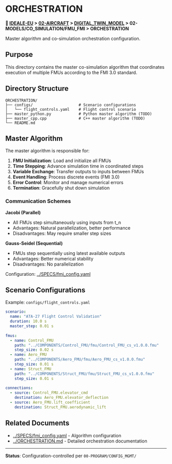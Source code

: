 # ORCHESTRATION

**📍 [IDEALE-EU](../../../../../) > [02-AIRCRAFT](../../../../) > [DIGITAL_TWIN_MODEL](../../../) > 02-MODELS/CO_SIMULATION/FMU_FMI > ORCHESTRATION**

Master algorithm and co-simulation orchestration configuration.

## Purpose

This directory contains the master co-simulation algorithm that coordinates execution of multiple FMUs according to the FMI 3.0 standard.

## Directory Structure

```
ORCHESTRATION/
├── configs/                    # Scenario configurations
│   └── flight_controls.yaml    # Flight control scenario
├── master_python.py            # Python master algorithm (TODO)
├── master_cpp.cpp              # C++ master algorithm (TODO)
└── README.md
```

## Master Algorithm

The master algorithm is responsible for:
1. **FMU Initialization**: Load and initialize all FMUs
2. **Time Stepping**: Advance simulation time in coordinated steps
3. **Variable Exchange**: Transfer outputs to inputs between FMUs
4. **Event Handling**: Process discrete events (FMI 3.0)
5. **Error Control**: Monitor and manage numerical errors
6. **Termination**: Gracefully shut down simulation

### Communication Schemes

**Jacobi (Parallel)**
- All FMUs step simultaneously using inputs from t_n
- Advantages: Natural parallelization, better performance
- Disadvantages: May require smaller step sizes

**Gauss-Seidel (Sequential)**
- FMUs step sequentially using latest available outputs
- Advantages: Better numerical stability
- Disadvantages: No parallelization

Configuration: [../SPECS/fmi_config.yaml](../SPECS/fmi_config.yaml)

## Scenario Configurations

Example: `configs/flight_controls.yaml`
```yaml
scenario:
  name: "ATA-27 Flight Control Validation"
  duration: 10.0 s
  master_step: 0.01 s
  
fmus:
  - name: Control_FMU
    path: "../COMPONENTS/Control_FMU/fmu/Control_FMU_cs_v1.0.0.fmu"
    step_size: 0.02 s
  - name: Aero_FMU
    path: "../COMPONENTS/Aero_FMU/fmu/Aero_FMU_cs_v1.0.0.fmu"
    step_size: 0.01 s
  - name: Struct_FMU
    path: "../COMPONENTS/Struct_FMU/fmu/Struct_FMU_cs_v1.0.0.fmu"
    step_size: 0.01 s
    
connections:
  - source: Control_FMU.elevator_cmd
    destination: Aero_FMU.elevator_deflection
  - source: Aero_FMU.lift_coefficient
    destination: Struct_FMU.aerodynamic_lift
```

## Related Documents

- [../SPECS/fmi_config.yaml](../SPECS/fmi_config.yaml) - Algorithm configuration
- [../ORCHESTRATION.md](../../ORCHESTRATION.md) - Detailed orchestration documentation

---

**Status**: Configuration-controlled per `00-PROGRAM/CONFIG_MGMT/`
